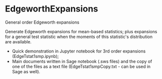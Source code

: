 # EdgeworthExpansions
General order Edgeworth expansions

Generate Edgeworth expansions for mean-based statistics; plus expansions for a general test statistic when the moments of this statistic's distribution are available. 

* Quick demonstration in Jupyter notebook for 3rd order expansions (EdgeTstat1smp.ipynb); 
* Main documents written in Sage notebook (.sws files) and the copy of one of the files as a text file (EdgeTstat1smpCopy.txt - can be used in Sage as well).

